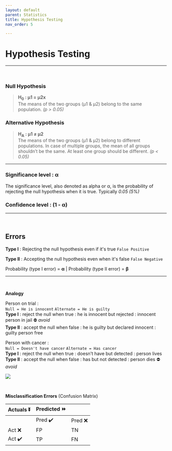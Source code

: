 ```yaml
---
layout: default
parent: Statistics
title: Hypothesis Testing
nav_order: 5

---
```

# Hypothesis Testing
---

&nbsp;
&nbsp;

### Null Hypothesis
>**H<sub>0</sub> : μ1 = μ2x <br>**
The means of the two groups (μ1 & μ2) belong to the same population. _(p > 0.05)_


### Alternative Hypothesis
>**H<sub>A</sub> : μ1 ≠ μ2**  
The means of the two groups (μ1 & μ2) belong to different populations. In case of multiple groups, the mean of all groups shouldn’t be the same. At least one group should be different. _(p < 0.05)_

***

### Significance level : α

The significance level, also denoted as alpha or α, is the probability of rejecting the null hypothesis when it is true. Typically _0.05 (5%)_

### Confidence level : (1 - α)

---

&nbsp;
&nbsp;


## Errors


**Type I** : Rejecting the null hypothesis even if it's true `False Positive`

**Type II** : Accepting the null hypothesis even when it's false `False Negative`

Probability (type I error) = **α** | Probability (type II error) = **β**

---

&nbsp;

**Analogy**

Person on trial :   
`Null = He is innocent`  `Alternate = He is guilty`  
**Type I** : reject the null when true : he is innocent but rejected : innocent person in jail ⛔ _avoid_  
**Type II** : accept the null when false : he is guilty but declared innocent : guilty person free

Person with cancer :   
`Null = Doesn't have cancer`  `Alternate = Has cancer`   
**Type I** : reject the null when true : doesn’t have but detected : person lives   
**Type II** : accept the null when false : has but not detected : person dies ⛔ _avoid_

![](https://lh6.googleusercontent.com/7AEIDqZ7cCJpgMuonbteAzU9k6PAik6sNpHZ2YoAnTqzkwzi6lbA_jIoIsuIRm_qP6cv1zKOudp8K-Durmu4LNCYiGjuXVHTgY9Oty6gxyBDViZX1GIXd1QRx8dxFxno2_-rqI0y)

&nbsp;

**Misclassification Errors** (Confusion Matrix)

| Actuals ⏬ | Predicted ⏩ |  |
| --- | --- | --- |
|  | Pred ✔️ | Pred ❌ |
| Act ❌ | FP | TN |
| Act ✔️ | TP | FN |
